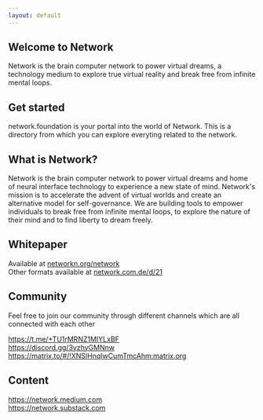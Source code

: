 ```yaml
---
layout: default
---
```

## Welcome to Network

Network is the brain computer network to power virtual dreams, a technology medium to explore true virtual reality and break free from infinite mental loops.


## Get started

network.foundation is your portal into the world of Network. This is a directory from which you can explore everyting related to the network.

## What is Network?

Network is the brain computer network to power virtual dreams and home of neural interface technology to experience a new state of mind. Network's mission is to accelerate the advent of virtual worlds and create an alternative model for self-governance. We are building tools to empower individuals to break free from infinite mental loops, to explore the nature of their mind and to find liberty to dream freely.

## Whitepaper

Available at <a href="https://networkn.org/network" target="_blank">networkn.org/network<a></br>
Other formats available at <a href="https://network.com.de/d/21" target="_blank">network.com.de/d/21<a>

## Community

Feel free to join our community through different channels which are all connected with each other

<a href="https://t.me/+TU1rMRNZ1MIYLxBF" target="_blank">https://t.me/+TU1rMRNZ1MIYLxBF<a></br>
<a href="https://discord.gg/3yzhyGMNnw" target="_blank">https://discord.gg/3yzhyGMNnw<a></br>
<a href="https://matrix.to/#/!XNSlHnqIwCumTmcAhm:matrix.org" target="_blank">https://matrix.to/#/!XNSlHnqIwCumTmcAhm:matrix.org<a>

## Content

<a href="https://network.medium.com" target="_blank">https://network.medium.com<a></br>
<a href="https://network.substack.com" target="_blank">https://network.substack.com<a>


